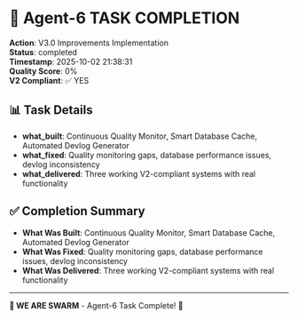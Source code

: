 # 🎯 **Agent-6 TASK COMPLETION**

**Action**: V3.0 Improvements Implementation  
**Status**: completed  
**Timestamp**: 2025-10-02 21:38:31  
**Quality Score**: 0%  
**V2 Compliant**: ✅ YES  

## 📊 **Task Details**
- **what_built**: Continuous Quality Monitor, Smart Database Cache, Automated Devlog Generator
- **what_fixed**: Quality monitoring gaps, database performance issues, devlog inconsistency
- **what_delivered**: Three working V2-compliant systems with real functionality

## ✅ **Completion Summary**
- **What Was Built**: Continuous Quality Monitor, Smart Database Cache, Automated Devlog Generator
- **What Was Fixed**: Quality monitoring gaps, database performance issues, devlog inconsistency
- **What Was Delivered**: Three working V2-compliant systems with real functionality

---
**🐝 WE ARE SWARM** - Agent-6 Task Complete! 🚀